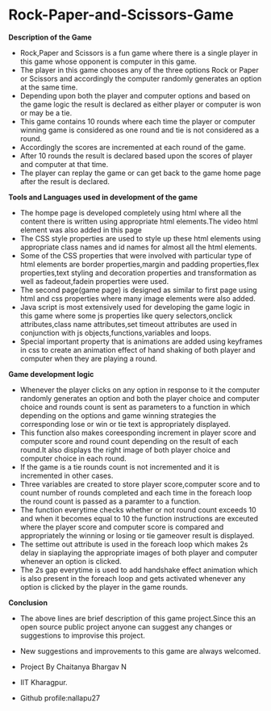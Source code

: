 # Rock-Paper-and-Scissors-Game

**Description of the Game**
- Rock,Paper and Scissors is a fun game where there is a single player in this game whose opponent is computer in this game.
- The player in this game chooses any of the three options Rock or Paper or Scissors and accordingly the computer randomly generates an option at the same time.
- Depending upon both the player and computer options and based on the game logic the result is declared as either player or computer is won or may be a tie.
- This game  contains 10 rounds where each time the player or computer winning game is considered as one round and tie is not considered as a round.
- Accordingly the scores are incremented at each round of the game. 
- After  10 rounds the result is declared based upon the scores of player and computer at that time.
- The player can replay the game or can get back to the game home page after the result is declared.

**Tools and Languages used in development of the game**
- The hompe page is developed completely using html where all the content there is written using appropriate html elements.The video html element was also added in this page
- The CSS style properties are used to style up these html elements using appropriate class names and id names for almost all the html elements.
- Some of the CSS properties that were involved with particular type of html elements are border properties,margin and padding properties,flex properties,text styling and decoration 
properties and transformation as well as fadeout,fadein properties were used.
- The second page(game page) is designed as similar to first page using html and css properties where many image elements were also added.
- Java script is most extensively used for developing the game logic in this game where some js properties like query selectors,onclick attributes,class name attributes,set timeout attributes are used in conjunction 
with js objects,functions,variables and loops.
- Special important property that is animations are added using keyframes in css to create an animation effect of hand shaking of both player and computer when they are playing a
round.


**Game development logic**
- Whenever the player clicks on any option in response to it the computer randomly generates an option and both the player choice and computer choice and rounds count is sent as 
parameters to a  function in which depending on the options and game winning strategies the corresponding lose or win or tie text is appropriately displayed.
- This function also makes coreesponding increment in player score and computer score and round count depending on the result of each round.It also displays the right image of both player choice and 
computer choice in each round.
- If the game is a tie rounds count is not incremented and it is incremented in other cases.
- Three variables are created to store player score,computer score and to count number of rounds completed and each time in the foreach loop the round count is passed as a paramter
to a function.
- The function everytime checks whether or not round count exceeds 10 and when it becomes equal to 10 the function instructions are exceuted where the player score and computer
score is compared and appropriately the winning or losing or tie gameover result is displayed.
- The settime out attribute is used in the foreach loop which makes 2s delay in siaplaying the appropriate images of both player and computer whenever an option is clicked.
- The 2s gap everytime is used to add handshake effect animation which is also present in the foreach loop and gets activated whenever any option is clicked by the player in the game rounds.

**Conclusion**
- The above lines are brief description of this game project.Since this an open source public project anyone can suggest any changes or suggestions to improvise this project.
- New suggestions and improvements to this game are always welcomed.

- Project By Chaitanya Bhargav N
- IIT Kharagpur.
- Github profile:nallapu27
